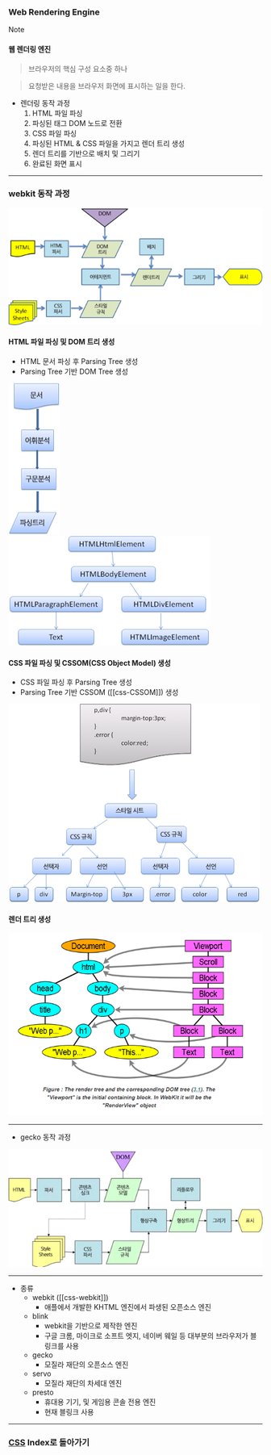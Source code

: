 ### Web Rendering Engine
>[!note]
>#### 웹 렌더링 엔진
>
>>브라우저의 핵심 구성 요소중 하나
>
>>요청받은 내용을 브라우저 화면에 표시하는 일을 한다.

- 렌더링 동작 과정
	1. HTML 파일 파싱
	2. 파싱된 태그 DOM 노드로 전환
	3. CSS 파일 파싱
	4. 파싱된 HTML & CSS 파일을 가지고 렌더 트리 생성
	5. 렌더 트리를 기반으로 배치 및 그리기
	6. 완료된 화면 표시
---
### webkit 동작 과정
![](../../../Stuff/Image/Resources/CSS/Pasted%20image%2020230930174238.png)
#### HTML 파일 파싱 및 DOM 트리 생성
- HTML 문서 파싱 후 Parsing Tree 생성
- Parsing Tree 기반 DOM Tree 생성

![](../../../Stuff/Image/Resources/CSS/Pasted%20image%2020230930182111.png)
![](../../../Stuff/Image/Resources/CSS/Pasted%20image%2020230930181850.png)
#### CSS 파일 파싱 및 CSSOM(CSS Object Model) 생성
- CSS 파일 파싱 후 Parsing Tree 생성
- Parsing Tree 기반 CSSOM ([[css-CSSOM]]) 생성

![](../../../Stuff/Image/Resources/CSS/Pasted%20image%2020230930181931.png)
#### 렌더 트리 생성
![](../../../Stuff/Image/Resources/CSS/Pasted%20image%2020230930181945.png)

---
- gecko 동작 과정

![](../../../Stuff/Image/Resources/CSS/Pasted%20image%2020230930175533.png)

---
- 종류
	- webkit ([[css-webkit]])
		- 애플에서 개발한 KHTML 엔진에서 파생된 오픈소스 엔진
	- blink
		- webkit을 기반으로 제작한 엔진
		- 구글 크롬, 마이크로 소프트 엣지, 네이버 웨일 등 대부분의 브라우저가 블링크를 사용
	- gecko
		- 모질라 재단의 오픈소스 엔진
	- servo
		- 모질라 재단의 차세대 엔진
	- presto
		- 휴대용 기기, 및 게임용 콘솔 전용 엔진
		- 현재 블링크 사용
---
### [CSS](../../Dev-Index/CSS.md) Index로 돌아가기